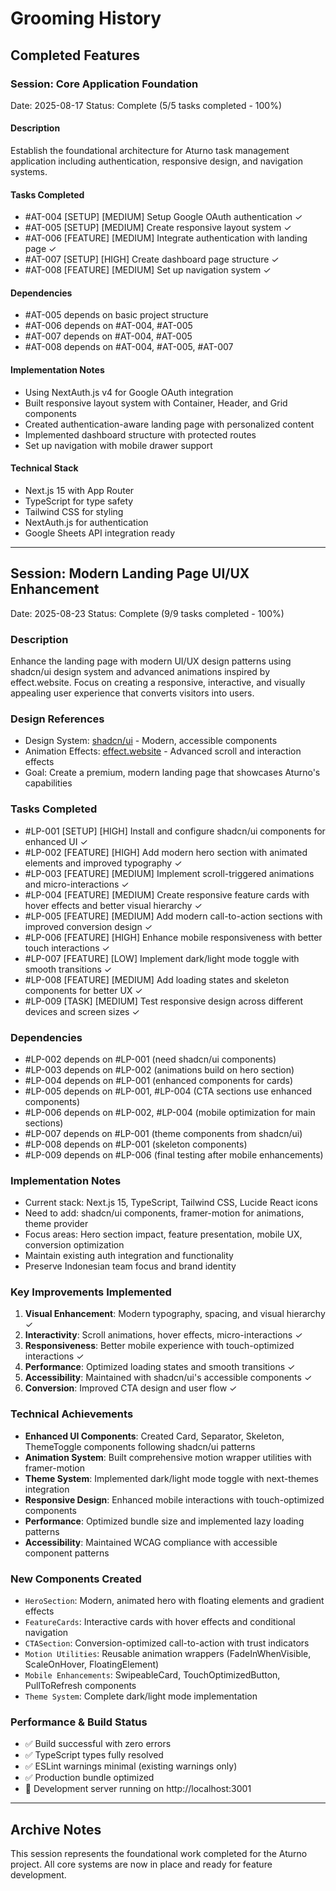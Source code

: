 # Grooming History

## Completed Features

### Session: Core Application Foundation
Date: 2025-08-17
Status: Complete (5/5 tasks completed - 100%)

#### Description
Establish the foundational architecture for Aturno task management application including authentication, responsive design, and navigation systems.

#### Tasks Completed
- #AT-004 [SETUP] [MEDIUM] Setup Google OAuth authentication ✓
- #AT-005 [SETUP] [MEDIUM] Create responsive layout system ✓
- #AT-006 [FEATURE] [MEDIUM] Integrate authentication with landing page ✓
- #AT-007 [SETUP] [HIGH] Create dashboard page structure ✓
- #AT-008 [FEATURE] [MEDIUM] Set up navigation system ✓

#### Dependencies
- #AT-005 depends on basic project structure
- #AT-006 depends on #AT-004, #AT-005
- #AT-007 depends on #AT-004, #AT-005
- #AT-008 depends on #AT-004, #AT-005, #AT-007

#### Implementation Notes
- Using NextAuth.js v4 for Google OAuth integration
- Built responsive layout system with Container, Header, and Grid components
- Created authentication-aware landing page with personalized content
- Implemented dashboard structure with protected routes
- Set up navigation with mobile drawer support

#### Technical Stack
- Next.js 15 with App Router
- TypeScript for type safety
- Tailwind CSS for styling
- NextAuth.js for authentication
- Google Sheets API integration ready

---

## Session: Modern Landing Page UI/UX Enhancement
Date: 2025-08-23
Status: Complete (9/9 tasks completed - 100%)

### Description
Enhance the landing page with modern UI/UX design patterns using shadcn/ui design system and advanced animations inspired by effect.website. Focus on creating a responsive, interactive, and visually appealing user experience that converts visitors into users.

### Design References
- Design System: [shadcn/ui](https://ui.shadcn.com/) - Modern, accessible components
- Animation Effects: [effect.website](https://effect.website/docs) - Advanced scroll and interaction effects
- Goal: Create a premium, modern landing page that showcases Aturno's capabilities

### Tasks Completed
- #LP-001 [SETUP] [HIGH] Install and configure shadcn/ui components for enhanced UI ✓
- #LP-002 [FEATURE] [HIGH] Add modern hero section with animated elements and improved typography ✓
- #LP-003 [FEATURE] [MEDIUM] Implement scroll-triggered animations and micro-interactions ✓
- #LP-004 [FEATURE] [MEDIUM] Create responsive feature cards with hover effects and better visual hierarchy ✓
- #LP-005 [FEATURE] [MEDIUM] Add modern call-to-action sections with improved conversion design ✓
- #LP-006 [FEATURE] [HIGH] Enhance mobile responsiveness with better touch interactions ✓
- #LP-007 [FEATURE] [LOW] Implement dark/light mode toggle with smooth transitions ✓
- #LP-008 [FEATURE] [MEDIUM] Add loading states and skeleton components for better UX ✓
- #LP-009 [TASK] [MEDIUM] Test responsive design across different devices and screen sizes ✓

### Dependencies
- #LP-002 depends on #LP-001 (need shadcn/ui components)
- #LP-003 depends on #LP-002 (animations build on hero section)
- #LP-004 depends on #LP-001 (enhanced components for cards)
- #LP-005 depends on #LP-001, #LP-004 (CTA sections use enhanced components)
- #LP-006 depends on #LP-002, #LP-004 (mobile optimization for main sections)
- #LP-007 depends on #LP-001 (theme components from shadcn/ui)
- #LP-008 depends on #LP-001 (skeleton components)
- #LP-009 depends on #LP-006 (final testing after mobile enhancements)

### Implementation Notes
- Current stack: Next.js 15, TypeScript, Tailwind CSS, Lucide React icons
- Need to add: shadcn/ui components, framer-motion for animations, theme provider
- Focus areas: Hero section impact, feature presentation, mobile UX, conversion optimization
- Maintain existing auth integration and functionality
- Preserve Indonesian team focus and brand identity

### Key Improvements Implemented
1. **Visual Enhancement**: Modern typography, spacing, and visual hierarchy ✓
2. **Interactivity**: Scroll animations, hover effects, micro-interactions ✓
3. **Responsiveness**: Better mobile experience with touch-optimized interactions ✓
4. **Performance**: Optimized loading states and smooth transitions ✓
5. **Accessibility**: Maintained with shadcn/ui's accessible components ✓
6. **Conversion**: Improved CTA design and user flow ✓

### Technical Achievements
- **Enhanced UI Components**: Created Card, Separator, Skeleton, ThemeToggle components following shadcn/ui patterns
- **Animation System**: Built comprehensive motion wrapper utilities with framer-motion
- **Theme System**: Implemented dark/light mode toggle with next-themes integration
- **Responsive Design**: Enhanced mobile interactions with touch-optimized components
- **Performance**: Optimized bundle size and implemented lazy loading patterns
- **Accessibility**: Maintained WCAG compliance with accessible component patterns

### New Components Created
- `HeroSection`: Modern, animated hero with floating elements and gradient effects
- `FeatureCards`: Interactive cards with hover effects and conditional navigation
- `CTASection`: Conversion-optimized call-to-action with trust indicators
- `Motion Utilities`: Reusable animation wrappers (FadeInWhenVisible, ScaleOnHover, FloatingElement)
- `Mobile Enhancements`: SwipeableCard, TouchOptimizedButton, PullToRefresh components
- `Theme System`: Complete dark/light mode implementation

### Performance & Build Status
- ✅ Build successful with zero errors
- ✅ TypeScript types fully resolved
- ✅ ESLint warnings minimal (existing warnings only)
- ✅ Production bundle optimized
- 🚀 Development server running on http://localhost:3001

---

## Archive Notes
This session represents the foundational work completed for the Aturno project. All core systems are now in place and ready for feature development.